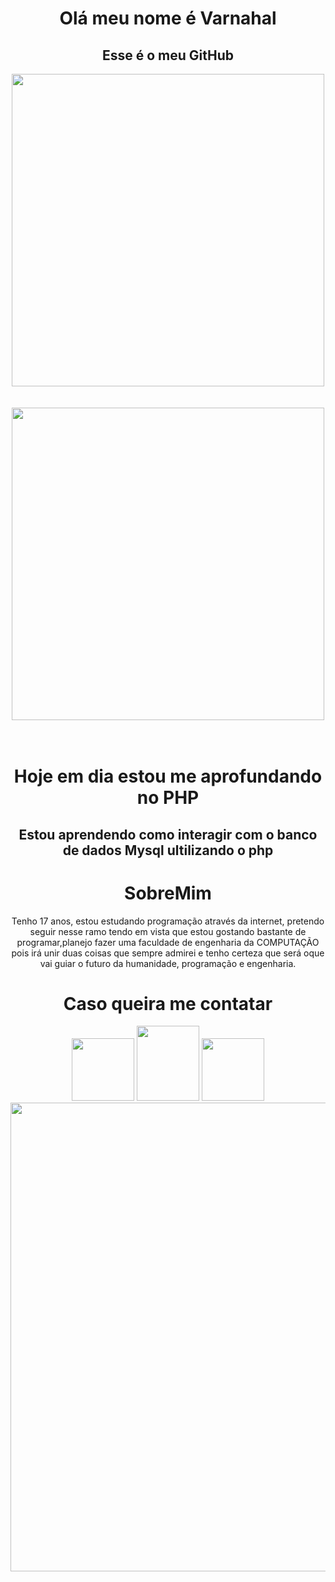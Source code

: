 <h1 align='center'>Olá meu nome é Varnahal</h1>
<h2 align= 'center'>Esse é o meu <strong>GitHub</strong></h2>

<div align='center'>
<img src='https://user-images.githubusercontent.com/103286871/162535137-4fe81e95-16e8-478a-8e44-e6a6fa097448.png' width =500px>
</div><br>
<div align='center'>
 &nbsp; &nbsp; &nbsp;&nbsp;<img src='https://user-images.githubusercontent.com/103286871/162536647-7dfb9c4a-55b3-470f-aa4c-6b5c0c1b31bf.png' width =500px>
</div><br><br>

<h1 align='center'>Hoje em dia estou me aprofundando no PHP</h1>
<h2 align='center'>Estou aprendendo como interagir com o banco de dados Mysql ultilizando o php</h2>

<h1 align='center'>SobreMim</h1>

<div align='center'>Tenho 17 anos, estou estudando programação através da internet, pretendo seguir nesse ramo tendo em vista que estou gostando bastante de programar,planejo fazer uma faculdade de engenharia da COMPUTAÇÃO pois irá unir duas coisas que sempre admirei e tenho certeza que será oque vai guiar o futuro da humanidade, programação e engenharia.
  </div>
  <h1 align=center>Caso queira me contatar</h1>
  <div align='center'>
<a href='https://www.facebook.com/daniel.marcelinodelima.79'><img src='https://user-images.githubusercontent.com/103286871/162541784-c77696b2-5abd-4c45-b14d-78fb12c74e69.png' width =100px></a>    
  <img src='https://user-images.githubusercontent.com/103286871/162546959-b2847242-ea1e-4d4d-bf9d-232d2d55b355.png' width=100px height='120px'>
  <a href='https://www.instagram.com/danielmarcelino91/'><img src='https://user-images.githubusercontent.com/103286871/162542017-84bbaae3-c38c-41e8-9dd2-5c8a45cc96e5.png' width =100px></a>
</div>
<div align='center'>
  <img src='https://user-images.githubusercontent.com/103286871/162539888-3f689b32-83b3-44f1-b09e-5455137c8b45.svg' width =750px>
</div>
